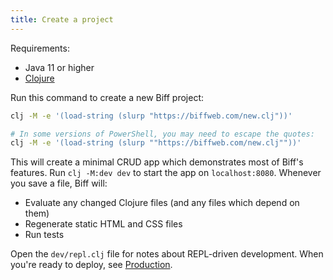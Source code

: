 ```yaml
---
title: Create a project
---
```


Requirements:

 - Java 11 or higher
 - [Clojure](https://clojure.org/guides/install_clojure)

Run this command to create a new Biff project:

```bash
clj -M -e '(load-string (slurp "https://biffweb.com/new.clj"))'

# In some versions of PowerShell, you may need to escape the quotes:
clj -M -e '(load-string (slurp ""https://biffweb.com/new.clj""))'
```

This will create a minimal CRUD app which demonstrates most of Biff's features.
Run `clj -M:dev dev` to start the app on `localhost:8080`. Whenever you save a file,
Biff will:

 - Evaluate any changed Clojure files (and any files which depend on them)
 - Regenerate static HTML and CSS files
 - Run tests

Open the `dev/repl.clj` file for notes about REPL-driven development.
When you're ready to deploy, see [Production](/docs/reference/production/).
